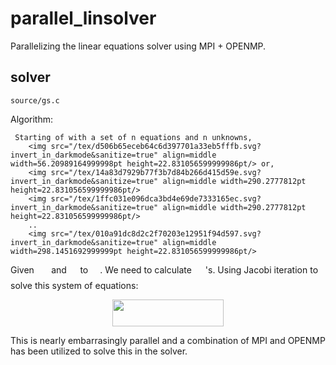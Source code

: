 # parallel_linsolver
Parallelizing the linear equations solver using MPI + OPENMP.

## solver
`source/gs.c`

Algorithm:

     Starting of with a set of n equations and n unknowns,
		<img src="/tex/d506b65eceb64c6d397701a33eb5fffb.svg?invert_in_darkmode&sanitize=true" align=middle width=56.20989164999998pt height=22.831056599999986pt/> or, 
		<img src="/tex/14a83d7929b77f3b7d84b266d415d59e.svg?invert_in_darkmode&sanitize=true" align=middle width=290.2777812pt height=22.831056599999986pt/>
		<img src="/tex/1ffc031e096dca3bd4e69de7333165ec.svg?invert_in_darkmode&sanitize=true" align=middle width=290.2777812pt height=22.831056599999986pt/>
		..
		<img src="/tex/010a91dc8d2c2f70203e12951f94d597.svg?invert_in_darkmode&sanitize=true" align=middle width=298.1451692999999pt height=22.831056599999986pt/>

Given <img src="/tex/db0dce2a6a38aedb28d33f6650cb22e8.svg?invert_in_darkmode&sanitize=true" align=middle width=19.44456194999999pt height=14.15524440000002pt/> and <img src="/tex/a7d0e0605a6acafe642d0b54226ac650.svg?invert_in_darkmode&sanitize=true" align=middle width=13.60734374999999pt height=22.831056599999986pt/> to <img src="/tex/935aab151b542081e51a21ca914e3be6.svg?invert_in_darkmode&sanitize=true" align=middle width=15.18082004999999pt height=22.831056599999986pt/>. We need to calculate <img src="/tex/9fc20fb1d3825674c6a279cb0d5ca636.svg?invert_in_darkmode&sanitize=true" align=middle width=14.045887349999989pt height=14.15524440000002pt/> 's.
Using Jacobi iteration to solve this system of equations:
<p align="center"><img src="/tex/2d84ef387dbb9672f5f1d912600ebaef.svg?invert_in_darkmode&sanitize=true" align=middle width=177.83062934999998pt height=42.77822835pt/></p>

This is nearly embarrasingly parallel and a combination of MPI and OPENMP has been utilized to solve this in the solver.
